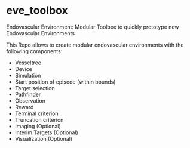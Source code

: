 # eve_toolbox
Endovascular Environment: Modular Toolbox to quickly prototype new Endovascular Environments

This Repo allows to create modular endovascular environments with the following components:

* Vesseltree
* Device
* Simulation
* Start position of episode (within bounds)
* Target selection
* Pathfinder
* Observation
* Reward
* Terminal criterion
* Truncation criterion
* Imaging (Optional)
* Interim Targets (Optional)
* Visualization (Optional)

